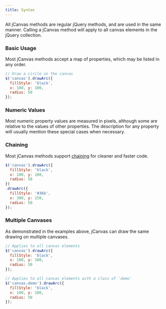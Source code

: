 ```yaml
---
title: Syntax
---
```


All jCanvas methods are regular jQuery methods, and are used in the same manner. Calling a jCanvas method will apply to all canvas elements in the jQuery collection.

### Basic Usage

Most jCanvas methods accept a map of properties, which may be listed in any order.

```javascript
// Draw a circle on the canvas
$('canvas').drawArc({
  fillStyle: 'black',
  x: 100, y: 100,
  radius: 50
});
```

### Numeric Values

Most numeric property values are measured in pixels, although some are relative to the values of other properties. The description for any property will usually mention these special cases when necessary.

### Chaining

Most jCanvas methods support [chaining](http://tobiasahlin.com/blog/quick-guide-chaining-in-jquery/) for cleaner and faster code.

```javascript
$('canvas').drawArc({
  fillStyle: 'black',
  x: 100, y: 100,
  radius: 50
})
.drawArc({
  fillStyle: '#36b',
  x: 300, y: 150,
  radius: 50
});
```

### Multiple Canvases

As demonstrated in the examples above, jCanvas can draw the same drawing on multiple canvases.

```javascript
// Applies to all canvas elements
$('canvas').drawArc({
  fillStyle: 'black',
  x: 100, y: 100,
  radius: 50
});
```

```javascript
// Applies to all canvas elements with a class of 'demo'
$('canvas.demo').drawArc({
  fillStyle: 'black',
  x: 100, y: 100,
  radius: 50
});
```

